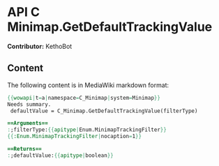 # API C Minimap.GetDefaultTrackingValue

**Contributor:** KethoBot

## Content

The following content is in MediaWiki markdown format:

```mediawiki
{{wowapi|t=a|namespace=C_Minimap|system=Minimap}}
Needs summary.
 defaultValue = C_Minimap.GetDefaultTrackingValue(filterType)

==Arguments==
:;filterType:{{apitype|Enum.MinimapTrackingFilter}}
{{:Enum.MinimapTrackingFilter|nocaption=1}}

==Returns==
:;defaultValue:{{apitype|boolean}}
```